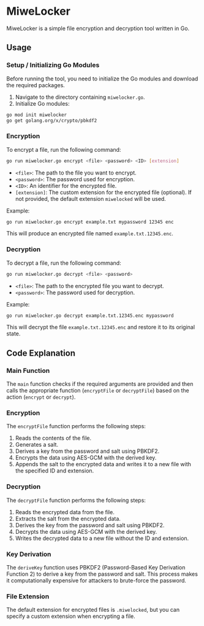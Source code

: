 # MiweLocker

MiweLocker is a simple file encryption and decryption tool written in Go.

## Usage

### Setup / Initializing Go Modules

Before running the tool, you need to initialize the Go modules and download the required packages.

1. Navigate to the directory containing `miwelocker.go`.
2. Initialize Go modules:

```sh
go mod init miwelocker
go get golang.org/x/crypto/pbkdf2
```

### Encryption

To encrypt a file, run the following command:

```sh
go run miwelocker.go encrypt <file> <password> <ID> [extension]
```

- `<file>`: The path to the file you want to encrypt.
- `<password>`: The password used for encryption.
- `<ID>`: An identifier for the encrypted file.
- `[extension]`: The custom extension for the encrypted file (optional). If not provided, the default extension `miwelocked` will be used.

Example:

```sh
go run miwelocker.go encrypt example.txt mypassword 12345 enc
```

This will produce an encrypted file named `example.txt.12345.enc`.

### Decryption

To decrypt a file, run the following command:

```sh
go run miwelocker.go decrypt <file> <password>
```

- `<file>`: The path to the encrypted file you want to decrypt.
- `<password>`: The password used for decryption.

Example:

```sh
go run miwelocker.go decrypt example.txt.12345.enc mypassword
```

This will decrypt the file `example.txt.12345.enc` and restore it to its original state.

## Code Explanation

### Main Function

The `main` function checks if the required arguments are provided and then calls the appropriate function (`encryptFile` or `decryptFile`) based on the action (`encrypt` or `decrypt`).

### Encryption

The `encryptFile` function performs the following steps:

1. Reads the contents of the file.
2. Generates a salt.
3. Derives a key from the password and salt using PBKDF2.
4. Encrypts the data using AES-GCM with the derived key.
5. Appends the salt to the encrypted data and writes it to a new file with the specified ID and extension.

### Decryption

The `decryptFile` function performs the following steps:

1. Reads the encrypted data from the file.
2. Extracts the salt from the encrypted data.
3. Derives the key from the password and salt using PBKDF2.
4. Decrypts the data using AES-GCM with the derived key.
5. Writes the decrypted data to a new file without the ID and extension.

### Key Derivation

The `deriveKey` function uses PBKDF2 (Password-Based Key Derivation Function 2) to derive a key from the password and salt. This process makes it computationally expensive for attackers to brute-force the password.

### File Extension

The default extension for encrypted files is `.miwelocked`, but you can specify a custom extension when encrypting a file.

